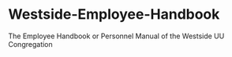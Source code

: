 # Westside-Employee-Handbook
The Employee Handbook or Personnel Manual of the Westside UU Congregation
